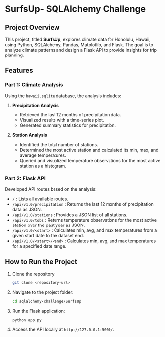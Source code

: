 # SurfsUp- SQLAlchemy Challenge

## Project Overview
This project, titled **SurfsUp**, explores climate data for Honolulu, Hawaii, using Python, SQLAlchemy, Pandas, Matplotlib, and Flask. The goal is to analyze climate patterns and design a Flask API to provide insights for trip planning.

## Features
### Part 1: Climate Analysis
Using the `hawaii.sqlite` database, the analysis includes:
1. **Precipitation Analysis**
   - Retrieved the last 12 months of precipitation data.
   - Visualized results with a time-series plot.
   - Generated summary statistics for precipitation.

2. **Station Analysis**
   - Identified the total number of stations.
   - Determined the most active station and calculated its min, max, and average temperatures.
   - Queried and visualized temperature observations for the most active station as a histogram.

### Part 2: Flask API
Developed API routes based on the analysis:
- `/` : Lists all available routes.
- `/api/v1.0/precipitation` : Returns the last 12 months of precipitation data as JSON.
- `/api/v1.0/stations` : Provides a JSON list of all stations.
- `/api/v1.0/tobs` : Returns temperature observations for the most active station over the past year as JSON.
- `/api/v1.0/<start>` : Calculates min, avg, and max temperatures from a given start date to the dataset end.
- `/api/v1.0/<start>/<end>` : Calculates min, avg, and max temperatures for a specified date range.

## How to Run the Project
1. Clone the repository:
   ```bash
   git clone <repository-url>
   ```
2. Navigate to the project folder:
   ```bash
   cd sqlalchemy-challenge/SurfsUp
   ```
3. Run the Flask application:
   ```bash
   python app.py
   ```
4. Access the API locally at `http://127.0.0.1:5000/`.


